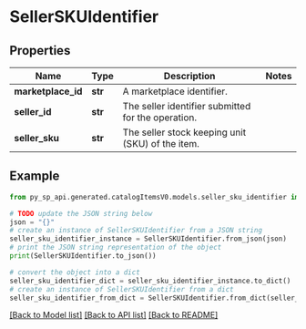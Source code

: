 # SellerSKUIdentifier


## Properties

Name | Type | Description | Notes
------------ | ------------- | ------------- | -------------
**marketplace_id** | **str** | A marketplace identifier. | 
**seller_id** | **str** | The seller identifier submitted for the operation. | 
**seller_sku** | **str** | The seller stock keeping unit (SKU) of the item. | 

## Example

```python
from py_sp_api.generated.catalogItemsV0.models.seller_sku_identifier import SellerSKUIdentifier

# TODO update the JSON string below
json = "{}"
# create an instance of SellerSKUIdentifier from a JSON string
seller_sku_identifier_instance = SellerSKUIdentifier.from_json(json)
# print the JSON string representation of the object
print(SellerSKUIdentifier.to_json())

# convert the object into a dict
seller_sku_identifier_dict = seller_sku_identifier_instance.to_dict()
# create an instance of SellerSKUIdentifier from a dict
seller_sku_identifier_from_dict = SellerSKUIdentifier.from_dict(seller_sku_identifier_dict)
```
[[Back to Model list]](../README.md#documentation-for-models) [[Back to API list]](../README.md#documentation-for-api-endpoints) [[Back to README]](../README.md)


